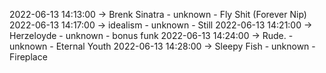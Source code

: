 2022-06-13 14:13:00 -> Brenk Sinatra - unknown - Fly Shit (Forever Nip)
2022-06-13 14:17:00 -> idealism - unknown - Still
2022-06-13 14:21:00 -> Herzeloyde - unknown - bonus funk
2022-06-13 14:24:00 -> Rude. - unknown - Eternal Youth
2022-06-13 14:28:00 -> Sleepy Fish - unknown - Fireplace
